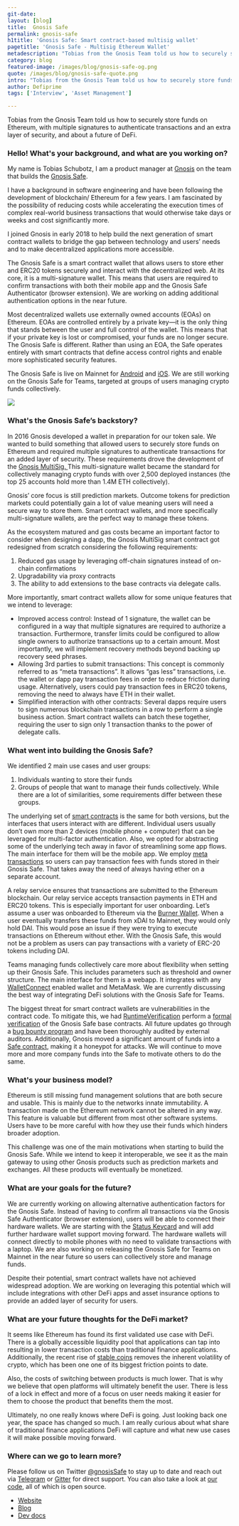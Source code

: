 ```yaml
---
git-date:
layout: [blog]
title:  Gnosis Safe
permalink: gnosis-safe
h1title: 'Gnosis Safe: Smart contract-based multisig wallet'
pagetitle: 'Gnosis Safe - Multisig Ethereum Wallet'
metadescription: "Tobias from the Gnosis Team told us how to securely store funds on Ethereum, with multiple signatures to authenticate transactions and an extra layer of security, and about a future of DeFi."
category: blog
featured-image: /images/blog/gnosis-safe-og.png
quote: /images/blog/gnosis-safe-quote.png
intro: "Tobias from the Gnosis Team told us how to securely store funds on Ethereum, with multiple signatures to authenticate transactions and an extra layer of security, and about a future of DeFi."
author: Defiprime
tags: ['Interview', 'Asset Management']

---
```

Tobias from the Gnosis Team told us how to securely store funds on Ethereum, with multiple signatures to authenticate transactions and an extra layer of security, and about a future of DeFi.

### Hello! What's your background, and what are you working on?

My name is Tobias Schubotz, I am a product manager at [Gnosis](https://gnosis.io) on the team that builds the [Gnosis Safe](https://safe.gnosis.io).

I have a background in software engineering and have been following the development of blockchain/ Ethereum for a few years. I am fascinated by the possibility of reducing costs while accelerating the execution times of complex real-world business transactions that would otherwise take days or weeks and cost significantly more.

I joined Gnosis in early 2018 to help build the next generation of smart contract wallets to bridge the gap between technology and users’ needs and to make decentralized applications more accessible.

The Gnosis Safe is a smart contract wallet that allows users to store ether and ERC20 tokens securely and interact with the decentralized web. At its core, it is a multi-signature wallet. This means that users are required to confirm transactions with both their mobile app and the Gnosis Safe Authenticator (browser extension). We are working on adding additional authentication options in the near future.

Most decentralized wallets use externally owned accounts (EOAs) on Ethereum. EOAs are controlled entirely by a private key—it is the only thing that stands between the user and full control of the wallet. This means that if your private key is lost or compromised, your funds are no longer secure. The Gnosis Safe is different. Rather than using an EOA, the Safe operates entirely with smart contracts that define access control rights and enable more sophisticated security features.

The Gnosis Safe is live on Mainnet for [Android](https://play.google.com/store/apps/details?id=pm.gnosis.heimdall) and [iOS](https://apps.apple.com/app/gnosis-safe-smart-wallet/id1447390375). We are still working on the Gnosis Safe for Teams, targeted at groups of users managing crypto funds collectively.

![](/images/blog/gnosis-safe1.jpeg)

### What's the Gnosis Safe’s backstory?

In 2016 Gnosis developed a wallet in preparation for our token sale. We wanted to build something that allowed users to securely store funds on Ethereum and required multiple signatures to authenticate transactions for an added layer of security. These requirements drove the development of the [Gnosis MultiSig. ](https://github.com/gnosis/MultiSigWallet)This multi-signature wallet became the standard for collectively managing crypto funds with over 2,500 deployed instances (the top 25 accounts hold more than 1.4M ETH collectively).

Gnosis’ core focus is still prediction markets. Outcome tokens for prediction markets could potentially gain a lot of value meaning users will need a secure way to store them. Smart contract wallets, and more specifically multi-signature wallets, are the perfect way to manage these tokens.

As the ecosystem matured and gas costs became an important factor to consider when designing a dapp, the Gnosis MultiSig smart contract got redesigned from scratch considering the following requirements:

1. Reduced gas usage by leveraging off-chain signatures instead of on-chain confirmations
2. Upgradability via proxy contracts
3. The ability to add extensions to the base contracts via delegate calls.

More importantly, smart contract wallets allow for some unique features that we intend to leverage:
* Improved access control: Instead of 1 signature, the wallet can be configured in a way that multiple signatures are required to authorize a transaction. Furthermore, transfer limits could be configured to allow single owners to authorize transactions up to a certain amount. Most importantly, we will implement recovery methods beyond backing up recovery seed phrases.
* Allowing 3rd parties to submit transactions: This concept is commonly referred to as “meta transactions”. It allows “gas less” transactions, i.e. the wallet or dapp pay transaction fees in order to reduce friction during usage. Alternatively, users could pay transaction fees in ERC20 tokens, removing the need to always have ETH in their wallet.
* Simplified interaction with other contracts: Several dapps require users to sign numerous blockchain transactions in a row to perform a single business action. Smart contract wallets can batch these together, requiring the user to sign only 1 transaction thanks to the power of delegate calls.

### What went into building the Gnosis Safe?

We identified 2 main use cases and user groups:
1. Individuals wanting to store their funds
2. Groups of people that want to manage their funds collectively.
While there are a lot of similarities, some requirements differ between these groups.

The underlying set of [smart contracts](https://github.com/gnosis/safe-contracts/) is the same for both versions, but the interfaces that users interact with are different. Individual users usually don’t own more than 2 devices (mobile phone + computer) that can be leveraged for multi-factor authentication. Also, we opted for abstracting some of the underlying tech away in favor of streamlining some app flows. The main interface for them will be the mobile app. We employ [meta transactions](https://medium.com/@austin_48503/ethereum-meta-transactions-90ccf0859e84) so users can pay transaction fees with funds stored in their Gnosis Safe. That takes away the need of always having ether on a separate account.

A relay service ensures that transactions are submitted to the Ethereum blockchain. Our relay service accepts transaction payments in ETH and ERC20 tokens. This is especially important for user onboarding. Let’s assume a user was onboarded to Ethereum via the [Burner Wallet](https://xdai.io). When a user eventually transfers these funds from xDAI to Mainnet, they would only hold DAI. This would pose an issue if they were trying to execute transactions on Ethereum without ether. With the Gnosis Safe, this would not be a problem as users can pay transactions with a variety of ERC-20 tokens including DAI.

Teams managing funds collectively care more about flexibility when setting up their Gnosis Safe. This includes parameters such as threshold and owner structure. The main interface for them is a webapp. It integrates with any [WalletConnect](https://walletconnect.org) enabled wallet and MetaMask. We are currently discussing the best way of integrating DeFi solutions with the Gnosis Safe for Teams.

The biggest threat for smart contract wallets are vulnerabilities in the contract code. To mitigate this, we had [RuntimeVerification](https://runtimeverification.com/) perform a [formal verification](https://blog.gnosis.pm/formal-verification-a-journey-deep-into-the-gnosis-safe-smart-contracts-b00daf354a9c) of the Gnosis Safe base contracts. All future updates go through a [bug bounty program](https://blog.gnosis.pm/announcing-the-gnosis-safe-bug-bounty-10e147e719c4) and have been thoroughly audited by external auditors. Additionally, Gnosis moved a significant amount of funds into a [Safe contract](https://etherscan.io/address/0xafc2f2d803479a2af3a72022d54cc0901a0ec0d6), making it a honeypot for attacks. We will continue to move more and more company funds into the Safe to motivate others to do the same.

### What's your business model?

Ethereum is still missing fund management solutions that are both secure and usable. This is mainly due to the networks innate immutability. A transaction made on the Ethereum network cannot be altered in any way. This feature is valuable but different from most other software systems. Users have to be more careful with how they use their funds which hinders broader adoption.

This challenge was one of the main motivations when starting to build the Gnosis Safe. While we intend to keep it interoperable, we see it as the main gateway to using other Gnosis products such as prediction markets and exchanges. All these products will eventually be monetized.

### What are your goals for the future?

We are currently working on allowing alternative authentication factors for the Gnosis Safe. Instead of having to confirm all transactions via the Gnosis Safe Authenticator (browser extension), users will be able to connect their hardware wallets. We are starting with the [Status Keycard](https://keycard.status.im) and will add further hardware wallet support moving forward. The hardware wallets will connect directly to mobile phones with no need to validate transactions with a laptop. We are also working on releasing the Gnosis Safe for Teams on Mainnet in the near future so users can collectively store and manage funds.

Despite their potential, smart contract wallets have not achieved widespread adoption. We are working on leveraging this potential which will include integrations with other DeFi apps and asset insurance options to provide an added layer of security for users.

### What are your future thoughts for the DeFi market?

It seems like Ethereum has found its first validated use case with DeFi. There is a globally accessible liquidity pool that applications can tap into resulting in lower transaction costs than traditional finance applications. Additionally, the recent rise of [stable coins](/stablecoins) removes the inherent volatility of crypto, which has been one one of its biggest friction points to date.

Also, the costs of switching between products is much lower. That is why we believe that open platforms will ultimately benefit the user. There is less of a lock in effect and more of a focus on user needs making it easier for them to choose the product that benefits them the most.

Ultimately, no one really knows where DeFi is going. Just looking back one year, the space has changed so much. I am really curious about what share of traditional finance applications DeFi will capture and what new use cases it will make possible moving forward.

### Where can we go to learn more?

Please follow us on Twitter [@gnosisSafe](https://twitter.com/gnosisSafe) to stay up to date and reach out via [Telegram](https://t.me/gnosisSafe) or [Gitter](https://gitter.im/gnosis/Safe) for direct support. You can also take a look at [our code](https://github.com/gnosis/?q=safe), all of which is open source.
- [Website](https://safe.gnosis.io)
- [Blog](https://blog.gnosis.pm/tagged/safe)
- [Dev docs](https://gnosis-safe.readthedocs.io/en/latest/)

